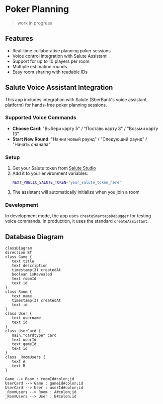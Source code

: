 # Poker Planning

> work in progress

## Features

- Real-time collaborative planning poker sessions
- Voice control integration with Salute Assistant
- Support for up to 10 players per room
- Multiple estimation rounds
- Easy room sharing with readable IDs

## Salute Voice Assistant Integration

This app includes integration with Salute (SberBank's voice assistant platform) for hands-free poker planning sessions.

### Supported Voice Commands

- **Choose Card**: "Выбери карту 5" / "Поставь карту 8" / "Возьми карту 13"
- **Start New Round**: "Начни новый раунд" / "Следующий раунд" / "Начать сначала"

### Setup

1. Get your Salute token from [Salute Studio](https://developers.sber.ru/portal/products/smartapp-code)
2. Add it to your environment variables:
   ```bash
   NEXT_PUBLIC_SALUTE_TOKEN="your_salute_token_here"
   ```
3. The assistant will automatically initialize when you join a room

### Development

In development mode, the app uses `createSmartappDebugger` for testing voice commands. In production, it uses the standard `createAssistant`.

## Database Diagram

```mermaid
classDiagram
direction BT
class Game {
   text title
   text description
   timestamp(3) createdAt
   boolean isRevealed
   text roomId
   text id
}
class Room {
   text name
   timestamp(3) createdAt
   text id
}
class User {
   text username
   text id
}
class UserCard {
   main."cardtype" card
   text userId
   text gameId
   text id
}
class _RoomUsers {
   text A
   text B
}

Game --> Room : roomId#colon;id
UserCard --> Game : gameId#colon;id
UserCard --> User : userId#colon;id
_RoomUsers --> Room : A#colon;id
_RoomUsers --> User : B#colon;id
```
